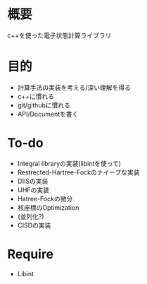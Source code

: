 # 概要
c++を使った電子状態計算ライブラリ

# 目的
- 計算手法の実装を考える/深い理解を得る
- c++に慣れる
- git/githubに慣れる
- API/Documentを書く

# To-do
- Integral libraryの実装(libintを使って)
- Restrected-Hartree-Fockのナイーブな実装
- DIISの実装
- UHFの実装
- Hatree-Fockの微分
- 核座標のOptimization
- (並列化?)
- CISDの実装

# Require
- Libint